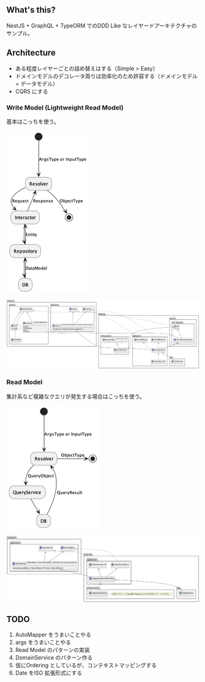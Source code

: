 ## What's this?

NestJS + GraphQL + TypeORM でのDDD Like なレイヤードアーキテクチャのサンプル。

## Architecture

- ある程度レイヤーごとの詰め替えはする（Simple > Easy）
- ドメインモデルのデコレータ周りは効率化のため許容する（ドメインモデル = データモデル）
- CQRS にする

### Write Model (Lightweight Read Model)

基本はこっちを使う。

![フロー図WriteModel](docs/uml/flow.write.png)

![クラス図WriteModel](docs/uml/class.write.png)

### Read Model

集計系など複雑なクエリが発生する場合はこっちを使う。

![フロー図ReadModel](docs/uml/flow.read.png)

![クラス図ReadModel](docs/uml/class.read.png)

## TODO

1. AutoMapper をうまいことやる
2. args をうまいことやる
3. Read Model のパターンの実装
4. DomainService のパターン作る
5. 仮にOrdering としているが、コンテキストマッピングする
6. Date をISO 拡張形式にする